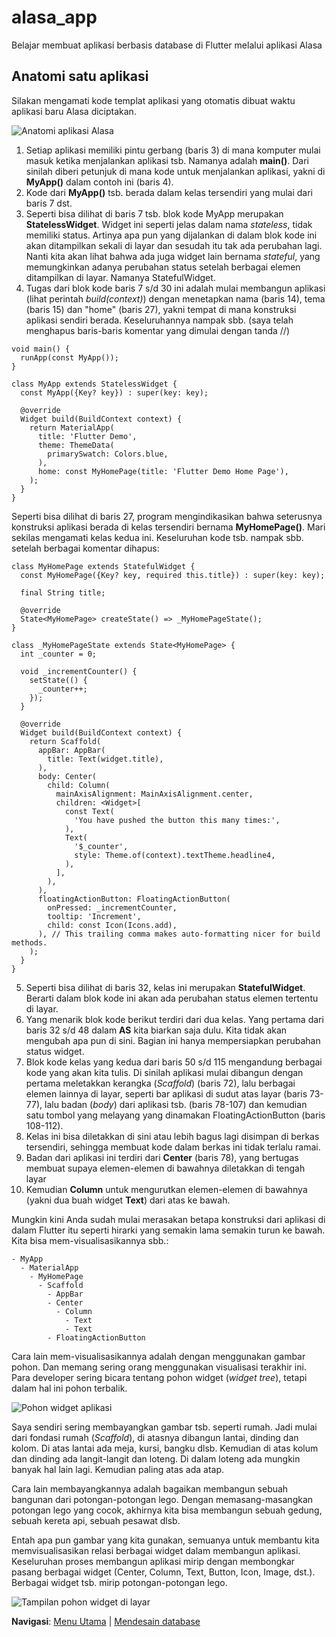 # alasa_app

Belajar membuat aplikasi berbasis database di Flutter melalui aplikasi Alasa


## Anatomi satu aplikasi

Silakan mengamati kode templat aplikasi yang otomatis dibuat waktu aplikasi baru Alasa diciptakan.

![Anatomi aplikasi Alasa](./anatomi1.png?raw=true)

1. Setiap aplikasi memiliki pintu gerbang (baris 3) di mana komputer mulai masuk ketika menjalankan aplikasi tsb. Namanya adalah **main()**. Dari sinilah diberi petunjuk di mana kode untuk menjalankan aplikasi, yakni di **MyApp()** dalam contoh ini (baris 4).
2. Kode dari **MyApp()** tsb. berada dalam kelas tersendiri yang mulai dari baris 7 dst.
3. Seperti bisa dilihat di baris 7 tsb. blok kode MyApp merupakan **StatelessWidget**. Widget ini seperti jelas dalam nama _stateless_, tidak memiliki status. Artinya apa pun yang dijalankan di dalam blok kode ini akan ditampilkan sekali di layar dan sesudah itu tak ada perubahan lagi. Nanti kita akan lihat bahwa ada juga widget lain bernama _stateful_, yang memungkinkan adanya perubahan status setelah berbagai elemen ditampilkan di layar. Namanya StatefulWidget.
4. Tugas dari blok kode baris 7 s/d 30 ini adalah mulai membangun aplikasi (lihat perintah _build(context)_) dengan menetapkan nama (baris 14), tema (baris 15) dan "home" (baris 27), yakni tempat di mana konstruksi aplikasi sendiri berada. Keseluruhannya nampak sbb. (saya telah menghapus baris-baris komentar yang dimulai dengan tanda //)

```
void main() {
  runApp(const MyApp());
}

class MyApp extends StatelessWidget {
  const MyApp({Key? key}) : super(key: key);

  @override
  Widget build(BuildContext context) {
    return MaterialApp(
      title: 'Flutter Demo',
      theme: ThemeData(
        primarySwatch: Colors.blue,
      ),
      home: const MyHomePage(title: 'Flutter Demo Home Page'),
    );
  }
}
```

Seperti bisa dilihat di baris 27, program mengindikasikan bahwa seterusnya konstruksi aplikasi berada di kelas tersendiri bernama **MyHomePage()**. Mari sekilas mengamati kelas kedua ini. Keseluruhan kode tsb. nampak sbb. setelah berbagai komentar dihapus:

```
class MyHomePage extends StatefulWidget {
  const MyHomePage({Key? key, required this.title}) : super(key: key);

  final String title;

  @override
  State<MyHomePage> createState() => _MyHomePageState();
}

class _MyHomePageState extends State<MyHomePage> {
  int _counter = 0;

  void _incrementCounter() {
    setState(() {
      _counter++;
    });
  }

  @override
  Widget build(BuildContext context) {
    return Scaffold(
      appBar: AppBar(
        title: Text(widget.title),
      ),
      body: Center(
        child: Column(
          mainAxisAlignment: MainAxisAlignment.center,
          children: <Widget>[
            const Text(
              'You have pushed the button this many times:',
            ),
            Text(
              '$_counter',
              style: Theme.of(context).textTheme.headline4,
            ),
          ],
        ),
      ),
      floatingActionButton: FloatingActionButton(
        onPressed: _incrementCounter,
        tooltip: 'Increment',
        child: const Icon(Icons.add),
      ), // This trailing comma makes auto-formatting nicer for build methods.
    );
  }
}
```

5. Seperti bisa dilihat di baris 32, kelas ini merupakan **StatefulWidget**. Berarti dalam blok kode ini akan ada perubahan status elemen tertentu di layar.
6. Yang menarik blok kode berikut terdiri dari dua kelas. Yang pertama dari baris 32 s/d 48 dalam **AS** kita biarkan saja dulu. Kita tidak akan mengubah apa pun di sini. Bagian ini hanya mempersiapkan perubahan status widget.
7. Blok kode kelas yang kedua dari baris 50 s/d 115 mengandung berbagai kode yang akan kita tulis. Di sinilah aplikasi mulai dibangun dengan pertama meletakkan kerangka (_Scaffold_) (baris 72), lalu berbagai elemen lainnya di layar, seperti bar aplikasi di sudut atas layar (baris 73-77), lalu badan (_body_) dari aplikasi tsb. (baris 78-107) dan kemudian satu tombol yang melayang yang dinamakan FloatingActionButton (baris 108-112).
8. Kelas ini bisa diletakkan di sini atau lebih bagus lagi disimpan di berkas tersendiri, sehingga membuat kode dalam berkas ini tidak terlalu ramai.
9. Badan dari aplikasi ini terdiri dari **Center** (baris 78), yang bertugas membuat supaya elemen-elemen di bawahnya diletakkan di tengah layar
10. Kemudian **Column** untuk mengurutkan elemen-elemen di bawahnya (yakni dua buah widget **Text**) dari atas ke bawah.

Mungkin kini Anda sudah mulai merasakan betapa konstruksi dari aplikasi di dalam Flutter itu seperti hirarki yang semakin lama semakin turun ke bawah. Kita bisa mem-visualisasikannya sbb.:
```
- MyApp
  - MaterialApp
    - MyHomePage
      - Scaffold
        - AppBar
        - Center
          - Column
            - Text
            - Text
        - FloatingActionButton
```

Cara lain mem-visualisasikannya adalah dengan menggunakan gambar pohon. Dan memang sering orang menggunakan visualisasi terakhir ini. Para developer sering bicara tentang pohon widget (_widget tree_), tetapi dalam hal ini pohon terbalik.

![Pohon widget aplikasi](./pohon.jpg?raw=true)

Saya sendiri sering membayangkan gambar tsb. seperti rumah. Jadi mulai dari fondasi rumah (_Scaffold_), di atasnya dibangun lantai, dinding dan kolom. Di atas lantai ada meja, kursi, bangku dlsb. Kemudian di atas kolum dan dinding ada langit-langit dan loteng. Di dalam loteng ada mungkin banyak hal lain lagi. Kemudian paling atas ada atap.

Cara lain membayangkannya adalah bagaikan membangun sebuah bangunan dari potongan-potongan lego. Dengan memasang-masangkan potongan lego yang cocok, akhirnya kita bisa membangun sebuah gedung, sebuah kereta api, sebuah pesawat dlsb.

Entah apa pun gambar yang kita gunakan, semuanya untuk membantu kita memvisualisasikan relasi berbagai widget dalam membangun aplikasi. Keseluruhan proses membangun aplikasi mirip dengan membongkar pasang berbagai widget (Center, Column, Text, Button, Icon, Image, dst.). Berbagai widget tsb. mirip potongan-potongan lego.

![Tampilan pohon widget di layar](./pohon_screen.jpg?raw=true)


**Navigasi**: [Menu Utama](./README.md) | [Mendesain database](./alasa_design_database.md)
